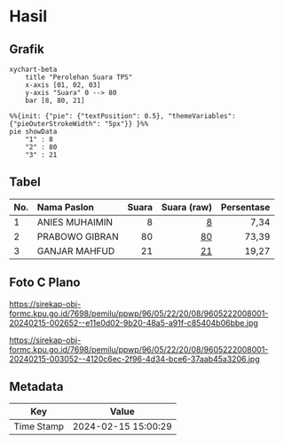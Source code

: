 # Hasil

## Grafik

```mermaid
xychart-beta
    title "Perolehan Suara TPS"
    x-axis [01, 02, 03]
    y-axis "Suara" 0 --> 80
    bar [8, 80, 21]
```

```mermaid
%%{init: {"pie": {"textPosition": 0.5}, "themeVariables": {"pieOuterStrokeWidth": "5px"}} }%%
pie showData
    "1" : 8
    "2" : 80
    "3" : 21
```

## Tabel

| No. | Nama Paslon    | Suara | Suara (raw) | Persentase |
|:--- |:-------------- | -----:| -----------:| ----------:|
| 1   | ANIES MUHAIMIN | 8     | [8][p-1]    | 7,34       |
| 2   | PRABOWO GIBRAN | 80    | [80][p-2]   | 73,39      |
| 3   | GANJAR MAHFUD  | 21    | [21][p-3]   | 19,27      |


[p-1]: https://github.com/gigit-pemilu/pemilu-2024-96-papua-barat-daya/blob/main/pilpres/hitung-suara/sub/96-papua-barat-daya/sub/05-maybrat/sub/22-aitinyo-tengah/sub/2008-sira-tee/sub/001-tps/sub/paslon-1.txt
[p-2]: https://github.com/gigit-pemilu/pemilu-2024-96-papua-barat-daya/blob/main/pilpres/hitung-suara/sub/96-papua-barat-daya/sub/05-maybrat/sub/22-aitinyo-tengah/sub/2008-sira-tee/sub/001-tps/sub/paslon-2.txt
[p-3]: https://github.com/gigit-pemilu/pemilu-2024-96-papua-barat-daya/blob/main/pilpres/hitung-suara/sub/96-papua-barat-daya/sub/05-maybrat/sub/22-aitinyo-tengah/sub/2008-sira-tee/sub/001-tps/sub/paslon-3.txt

## Foto C Plano

https://sirekap-obj-formc.kpu.go.id/7698/pemilu/ppwp/96/05/22/20/08/9605222008001-20240215-002652--e11e0d02-9b20-48a5-a91f-c85404b06bbe.jpg

https://sirekap-obj-formc.kpu.go.id/7698/pemilu/ppwp/96/05/22/20/08/9605222008001-20240215-003052--4120c6ec-2f96-4d34-bce6-37aab45a3206.jpg


## Metadata

| Key        | Value               |
| ---------- | ------------------- |
| Time Stamp | 2024-02-15 15:00:29 |



